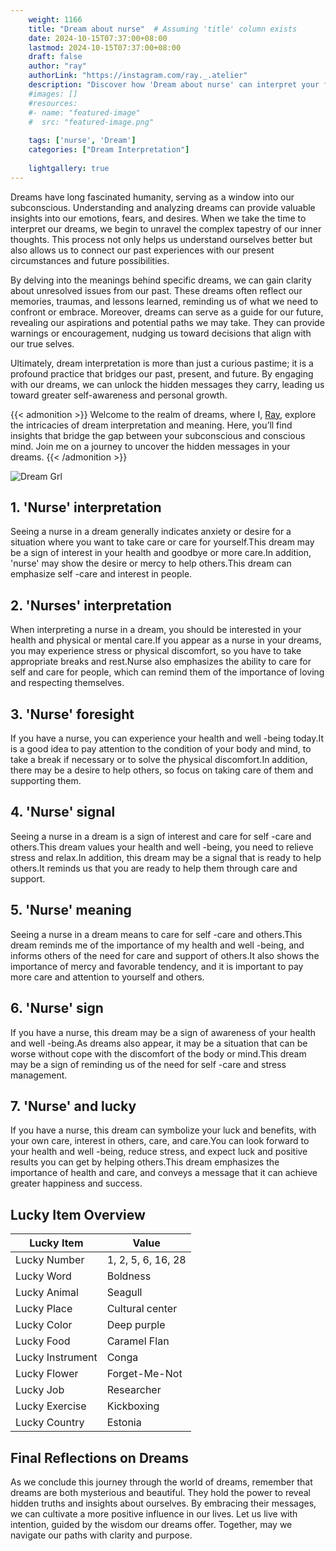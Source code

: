 ```yaml
---
    weight: 1166
    title: "Dream about nurse"  # Assuming 'title' column exists
    date: 2024-10-15T07:37:00+08:00
    lastmod: 2024-10-15T07:37:00+08:00
    draft: false
    author: "ray"
    authorLink: "https://instagram.com/ray._.atelier"
    description: "Discover how 'Dream about nurse' can interpret your future and uncover its significant meanings in your life."
    #images: []
    #resources:
    #- name: "featured-image"
    #  src: "featured-image.png"
    
    tags: ['nurse', 'Dream']
    categories: ["Dream Interpretation"]
    
    lightgallery: true
---
```

    
Dreams have long fascinated humanity, serving as a window into our subconscious. Understanding and analyzing dreams can provide valuable insights into our emotions, fears, and desires. When we take the time to interpret our dreams, we begin to unravel the complex tapestry of our inner thoughts. This process not only helps us understand ourselves better but also allows us to connect our past experiences with our present circumstances and future possibilities.

By delving into the meanings behind specific dreams, we can gain clarity about unresolved issues from our past. These dreams often reflect our memories, traumas, and lessons learned, reminding us of what we need to confront or embrace. Moreover, dreams can serve as a guide for our future, revealing our aspirations and potential paths we may take. They can provide warnings or encouragement, nudging us toward decisions that align with our true selves.

Ultimately, dream interpretation is more than just a curious pastime; it is a profound practice that bridges our past, present, and future. By engaging with our dreams, we can unlock the hidden messages they carry, leading us toward greater self-awareness and personal growth.

{{< admonition >}}
Welcome to the realm of dreams, where I, [Ray](https://instagram.com/ray._.atelier), explore the intricacies of dream interpretation and meaning. Here, you’ll find insights that bridge the gap between your subconscious and conscious mind. Join me on a journey to uncover the hidden messages in your dreams.
{{< /admonition >}}

![Dream Grl](https://cdn.pixabay.com/photo/2017/11/02/03/35/gothic-2910057_1280.jpg "Dream Grl")

## 1. 'Nurse' interpretation
Seeing a nurse in a dream generally indicates anxiety or desire for a situation where you want to take care or care for yourself.This dream may be a sign of interest in your health and goodbye or more care.In addition, 'nurse' may show the desire or mercy to help others.This dream can emphasize self -care and interest in people.

## 2. 'Nurses' interpretation
When interpreting a nurse in a dream, you should be interested in your health and physical or mental care.If you appear as a nurse in your dreams, you may experience stress or physical discomfort, so you have to take appropriate breaks and rest.Nurse also emphasizes the ability to care for self and care for people, which can remind them of the importance of loving and respecting themselves.

## 3. 'Nurse' foresight
If you have a nurse, you can experience your health and well -being today.It is a good idea to pay attention to the condition of your body and mind, to take a break if necessary or to solve the physical discomfort.In addition, there may be a desire to help others, so focus on taking care of them and supporting them.

## 4. 'Nurse' signal
Seeing a nurse in a dream is a sign of interest and care for self -care and others.This dream values your health and well -being, you need to relieve stress and relax.In addition, this dream may be a signal that is ready to help others.It reminds us that you are ready to help them through care and support.

## 5. 'Nurse' meaning
Seeing a nurse in a dream means to care for self -care and others.This dream reminds me of the importance of my health and well -being, and informs others of the need for care and support of others.It also shows the importance of mercy and favorable tendency, and it is important to pay more care and attention to yourself and others.

## 6. 'Nurse' sign
If you have a nurse, this dream may be a sign of awareness of your health and well -being.As dreams also appear, it may be a situation that can be worse without cope with the discomfort of the body or mind.This dream may be a sign of reminding us of the need for self -care and stress management.

## 7. 'Nurse' and lucky
If you have a nurse, this dream can symbolize your luck and benefits, with your own care, interest in others, care, and care.You can look forward to your health and well -being, reduce stress, and expect luck and positive results you can get by helping others.This dream emphasizes the importance of health and care, and conveys a message that it can achieve greater happiness and success.

## Lucky Item Overview
| Lucky Item          | Value              |
|---------------|--------------------|
| Lucky Number        | 1, 2, 5, 6, 16, 28  |
| Lucky Word          | Boldness |
| Lucky Animal        | Seagull |
| Lucky Place         | Cultural center     |
| Lucky Color         | Deep purple     |
| Lucky Food          | Caramel Flan      |
| Lucky Instrument    | Conga |
| Lucky Flower        | Forget-Me-Not    |
| Lucky Job           | Researcher       |
| Lucky Exercise      | Kickboxing  |
| Lucky Country       | Estonia    |


##  Final Reflections on Dreams

As we conclude this journey through the world of dreams, remember that dreams are both mysterious and beautiful. They hold the power to reveal hidden truths and insights about ourselves. By embracing their messages, we can cultivate a more positive influence in our lives. Let us live with intention, guided by the wisdom our dreams offer. Together, may we navigate our paths with clarity and purpose.
